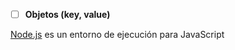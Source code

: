 - [ ] **Objetos (key, value)**



[Node.js](https://nodejs.org/es/) es un entorno de ejecución para JavaScript

